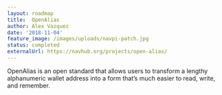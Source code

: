 ```yaml
---
layout: roadmap
title:  OpenAlias
author: Alex Vazquez
date: '2018-11-04'
feature_image: /images/uploads/navpi-patch.jpg
status: completed
externalUrl: https://navhub.org/projects/open-alias/
---
```


OpenAlias is an open standard that allows users to transform a lengthy alphanumeric wallet address into a form that’s much easier to read, write, and&nbsp;remember.
